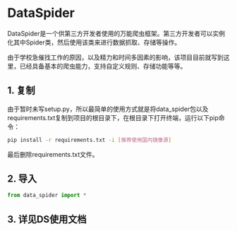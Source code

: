 # DataSpider

DataSpider是一个供第三方开发者使用的万能爬虫框架。第三方开发者可以实例化其中Spider类，然后使用该类来进行数据抓取、存储等操作。

由于学校急催找工作的原因，以及精力和时间多因素的影响，该项目目前就写到这里，已经具备基本的爬虫能力，支持自定义规则、存储功能等等。

## 1. 复制

由于暂时未写setup.py，所以最简单的使用方式就是将data_spider包以及requirements.txt复制到项目的根目录下，在根目录下打开终端，运行以下pip命令：

```bash
pip install -r requirements.txt -i [推荐使用国内镜像源]
```

最后删除requirements.txt文件。

## 2. 导入

```python
from data_spider import *
```
## 3. 详见DS使用文档